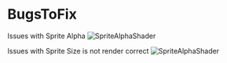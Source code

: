 # BugsToFix

Issues with Sprite Alpha
![SpriteAlphaShader](SpriteAlpha.png)


Issues with Sprite Size is not render correct
![SpriteAlphaShader](SpriteSize.png)
